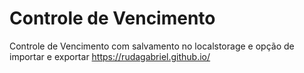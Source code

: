 # Controle de Vencimento
 Controle de Vencimento com salvamento no localstorage e opção de importar e exportar
 https://rudagabriel.github.io/